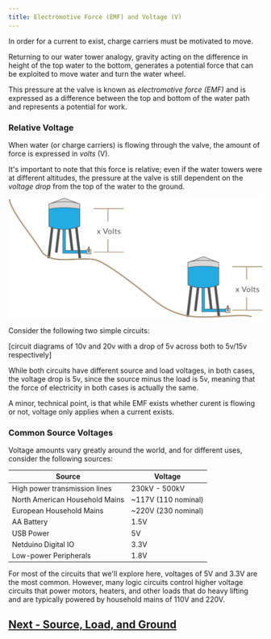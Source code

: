 ```yaml
---
title: Electromotive Force (EMF) and Voltage (V)
---
```


In order for a current to exist, charge carriers must be motivated to move.

Returning to our water tower analogy, gravity acting on the difference in height of the top water to the bottom, generates a potential force that can be exploited to move water and turn the water wheel.

This pressure at the valve is known as _electromotive force (EMF)_ and is expressed as a difference between the top and bottom of the water path and represents a potential for work.

### Relative Voltage

When water (or charge carriers) is flowing through the valve, the amount of force is expressed in _volts_ (V).

It's important to note that this force is relative; even if the water towers were at different altitudes, the pressure at the valve is still dependent on the _voltage drop_ from the top of the water to the ground.

![](../Water_Tower_Relative_Voltages.svg)

Consider the following two simple circuits:

[circuit diagrams of 10v and 20v with a drop of 5v across both to 5v/15v respectively]

While both circuits have different source and load voltages, in both cases, the voltage drop is 5v, since the source minus the load is 5v, meaning that the force of electricity in both cases is actually the same.

A minor, technical point, is that while EMF exists whether curent is flowing or not, voltage only applies when a current exists. 

### Common Source Voltages

Voltage amounts vary greatly around the world, and for different uses, consider the following sources:


| Source                          | Voltage      |
|---------------------------------|--------------|
| High power transmission lines   | 230kV - 500kV |
| North American Household Mains  | ~117V (110 nominal) |
| European Household Mains        | ~220V (230 nominal) |
| AA Battery                      | 1.5V |
| USB Power                       | 5V   |
| Netduino Digital IO             | 3.3V |
| Low-power Peripherals           | 1.8V |

For most of the circuits that we'll explore here, voltages of 5V and 3.3V are the most common. However, many logic circuits control higher voltage circuits that power motors, heaters, and other loads that do heavy lifting and are typically powered by household mains of 110V and 220V.

## [Next - Source, Load, and Ground](../Source_Load_and_Ground)

<br/>